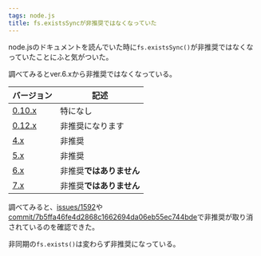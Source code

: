 ```yaml
---
tags: node.js
title: fs.existsSyncが非推奨ではなくなっていた
---
```

node.jsのドキュメントを読んでいた時に`fs.existsSync()`が非推奨ではなくなっていたことにふと気がついた。

調べてみるとver.6.xから非推奨ではなくなっている。

| バージョン                                                                          | 記述                     |
| ----------------------------------------------------------------------------------- | ------------------------ |
| [0.10.x](https://nodejs.org/docs/latest-v0.10.x/api/fs.html#fs_fs_existssync_path)  | 特になし                 |
| [0.12.x](https://nodejs.org/docs/latest-v0.12.x/api/fs.html#fs_fs_existssync_path)  | 非推奨になります         |
| [4.x](https://nodejs.org/docs/latest-v4.x/api/fs.html#fs_fs_existssync_path)        | 非推奨                   |
| [5.x](https://nodejs.org/docs/latest-v5.x/api/fs.html#fs_fs_existssync_path)        | 非推奨                   |
| [6.x](https://nodejs.org/dist/latest-v6.x/docs/api/fs.html#fs_fs_existssync_path)   | 非推奨**ではありません** |
| [7.x](https://nodejs.org/dist/latest-v7.x/docs/api/fs.html#fs_fs_existssync_path)   | 非推奨**ではありません** |

調べてみると、[issues/1592](https://github.com/nodejs/node/issues/1592#issuecomment-251770788)や[commit/7b5ffa46fe4d2868c1662694da06eb55ec744bde](https://github.com/nodejs/node/commit/7b5ffa46fe4d2868c1662694da06eb55ec744bde)で非推奨が取り消されているのを確認できた。

非同期の`fs.exists()`は変わらず非推奨になっている。
